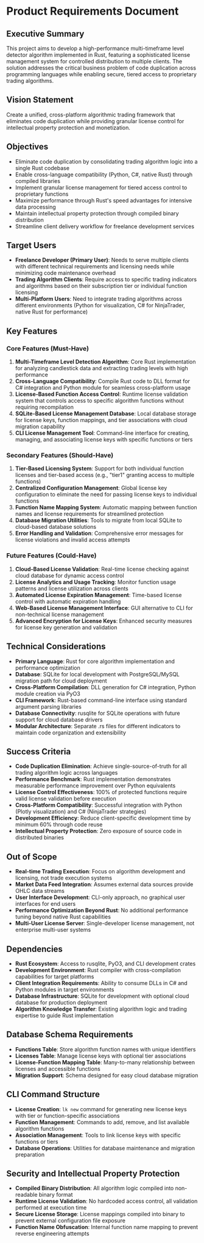 # Product Requirements Document

## Executive Summary
This project aims to develop a high-performance multi-timeframe level detector algorithm implemented in Rust, featuring a sophisticated license management system for controlled distribution to multiple clients. The solution addresses the critical business problem of code duplication across programming languages while enabling secure, tiered access to proprietary trading algorithms.

## Vision Statement
Create a unified, cross-platform algorithmic trading framework that eliminates code duplication while providing granular license control for intellectual property protection and monetization.

## Objectives
- Eliminate code duplication by consolidating trading algorithm logic into a single Rust codebase
- Enable cross-language compatibility (Python, C#, native Rust) through compiled libraries
- Implement granular license management for tiered access control to proprietary functions
- Maximize performance through Rust's speed advantages for intensive data processing
- Maintain intellectual property protection through compiled binary distribution
- Streamline client delivery workflow for freelance development services

## Target Users
- **Freelance Developer (Primary User)**: Needs to serve multiple clients with different technical requirements and licensing needs while minimizing code maintenance overhead
- **Trading Algorithm Clients**: Require access to specific trading indicators and algorithms based on their subscription tier or individual function licensing
- **Multi-Platform Users**: Need to integrate trading algorithms across different environments (Python for visualization, C# for NinjaTrader, native Rust for performance)

## Key Features

### Core Features (Must-Have)
1. **Multi-Timeframe Level Detection Algorithm**: Core Rust implementation for analyzing candlestick data and extracting trading levels with high performance
2. **Cross-Language Compatibility**: Compile Rust code to DLL format for C# integration and Python module for seamless cross-platform usage
3. **License-Based Function Access Control**: Runtime license validation system that controls access to specific algorithm functions without requiring recompilation
4. **SQLite-Based License Management Database**: Local database storage for license keys, function mappings, and tier associations with cloud migration capability
5. **CLI License Management Tool**: Command-line interface for creating, managing, and associating license keys with specific functions or tiers

### Secondary Features (Should-Have)
1. **Tier-Based Licensing System**: Support for both individual function licenses and tier-based access (e.g., "tier1" granting access to multiple functions)
2. **Centralized Configuration Management**: Global license key configuration to eliminate the need for passing license keys to individual functions
3. **Function Name Mapping System**: Automatic mapping between function names and license requirements for streamlined protection
4. **Database Migration Utilities**: Tools to migrate from local SQLite to cloud-based database solutions
5. **Error Handling and Validation**: Comprehensive error messages for license violations and invalid access attempts

### Future Features (Could-Have)
1. **Cloud-Based License Validation**: Real-time license checking against cloud database for dynamic access control
2. **License Analytics and Usage Tracking**: Monitor function usage patterns and license utilization across clients
3. **Automated License Expiration Management**: Time-based license control with automatic expiration handling
4. **Web-Based License Management Interface**: GUI alternative to CLI for non-technical license management
5. **Advanced Encryption for License Keys**: Enhanced security measures for license key generation and validation

## Technical Considerations
- **Primary Language**: Rust for core algorithm implementation and performance optimization
- **Database**: SQLite for local development with PostgreSQL/MySQL migration path for cloud deployment
- **Cross-Platform Compilation**: DLL generation for C# integration, Python module creation via PyO3
- **CLI Framework**: Rust-based command-line interface using standard argument parsing libraries
- **Database Connectivity**: rusqlite for SQLite operations with future support for cloud database drivers
- **Modular Architecture**: Separate .rs files for different indicators to maintain code organization and extensibility

## Success Criteria
- **Code Duplication Elimination**: Achieve single-source-of-truth for all trading algorithm logic across languages
- **Performance Benchmark**: Rust implementation demonstrates measurable performance improvement over Python equivalents
- **License Control Effectiveness**: 100% of protected functions require valid license validation before execution
- **Cross-Platform Compatibility**: Successful integration with Python (Plotly visualization) and C# (NinjaTrader strategies)
- **Development Efficiency**: Reduce client-specific development time by minimum 60% through code reuse
- **Intellectual Property Protection**: Zero exposure of source code in distributed binaries

## Out of Scope
- **Real-time Trading Execution**: Focus on algorithm development and licensing, not trade execution systems
- **Market Data Feed Integration**: Assumes external data sources provide OHLC data streams
- **User Interface Development**: CLI-only approach, no graphical user interfaces for end users
- **Performance Optimization Beyond Rust**: No additional performance tuning beyond native Rust capabilities
- **Multi-User License Server**: Single-developer license management, not enterprise multi-user systems

## Dependencies
- **Rust Ecosystem**: Access to rusqlite, PyO3, and CLI development crates
- **Development Environment**: Rust compiler with cross-compilation capabilities for target platforms
- **Client Integration Requirements**: Ability to consume DLLs in C# and Python modules in target environments
- **Database Infrastructure**: SQLite for development with optional cloud database for production deployment
- **Algorithm Knowledge Transfer**: Existing algorithm logic and trading expertise to guide Rust implementation

## Database Schema Requirements
- **Functions Table**: Store algorithm function names with unique identifiers
- **Licenses Table**: Manage license keys with optional tier associations
- **License-Function Mapping Table**: Many-to-many relationship between licenses and accessible functions
- **Migration Support**: Schema designed for easy cloud database migration

## CLI Command Structure
- **License Creation**: `lk new` command for generating new license keys with tier or function-specific associations
- **Function Management**: Commands to add, remove, and list available algorithm functions
- **Association Management**: Tools to link license keys with specific functions or tiers
- **Database Operations**: Utilities for database maintenance and migration preparation

## Security and Intellectual Property Protection
- **Compiled Binary Distribution**: All algorithm logic compiled into non-readable binary format
- **Runtime License Validation**: No hardcoded access control, all validation performed at execution time
- **Secure License Storage**: License mappings compiled into binary to prevent external configuration file exposure
- **Function Name Obfuscation**: Internal function name mapping to prevent reverse engineering attempts